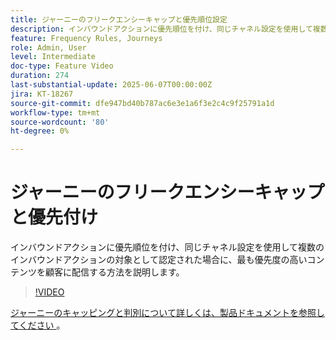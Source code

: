 ```yaml
---
title: ジャーニーのフリークエンシーキャップと優先順位設定
description: インバウンドアクションに優先順位を付け、同じチャネル設定を使用して複数のインバウンドアクションの対象として認定された場合に、最も優先度の高いコンテンツを顧客に配信する方法を説明します。
feature: Frequency Rules, Journeys
role: Admin, User
level: Intermediate
doc-type: Feature Video
duration: 274
last-substantial-update: 2025-06-07T00:00:00Z
jira: KT-18267
source-git-commit: dfe947bd40b787ac6e3e1a6f3e2c4c9f25791a1d
workflow-type: tm+mt
source-wordcount: '80'
ht-degree: 0%

---
```



# ジャーニーのフリークエンシーキャップと優先付け

インバウンドアクションに優先順位を付け、同じチャネル設定を使用して複数のインバウンドアクションの対象として認定された場合に、最も優先度の高いコンテンツを顧客に配信する方法を説明します。

>[!VIDEO](https://video.tv.adobe.com/v/3435530/?learn=on&enablevpops)

[ジャーニーのキャッピングと判別について詳しくは、製品ドキュメントを参照してください ](https://experienceleague.adobe.com/en/docs/journey-optimizer/using/conflict-prioritization/capping-rules/journey-capping)。
